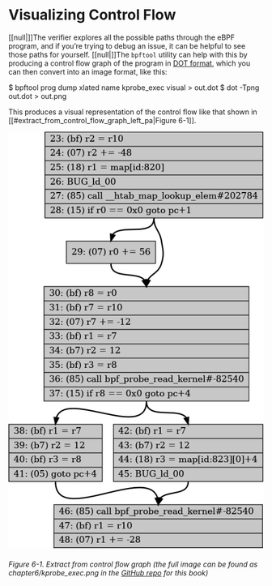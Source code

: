 # Visualizing Control Flow

[[null|]]The verifier explores all the possible paths through the eBPF program, and if you’re trying to debug an issue, it can be helpful to see those paths for yourself. [[null|]]The `bpftool` utility can help with this by producing a control flow graph of the program in [DOT format](https://oreil.ly/V-1WN), which you can then convert into an image format, like this:

$ bpftool prog dump xlated name kprobe\_exec visual > out.dot
$ dot -Tpng out.dot > out.png

This produces a visual representation of the control flow like that shown in [[#extract_from_control_flow_graph_left_pa|Figure 6-1]].

![Extract from control flow graph (the full image can be found as chapter6/kprobe_exec.png in the GitHub repo for this book)](/Learning%20eBPF%20Programming%20the%20Linux%20Kernel%20for%20Enhanced%20Observability,%20Networking,%20and%20Security%20(Liz%20Rice)%20(Z-Library)/images/lebp_0601.png)

###### Figure 6-1. Extract from control flow graph (the full image can be found as chapter6/kprobe\_exec.png in the [GitHub repo](http://github.com/lizrice/learning-ebpf) for this book)